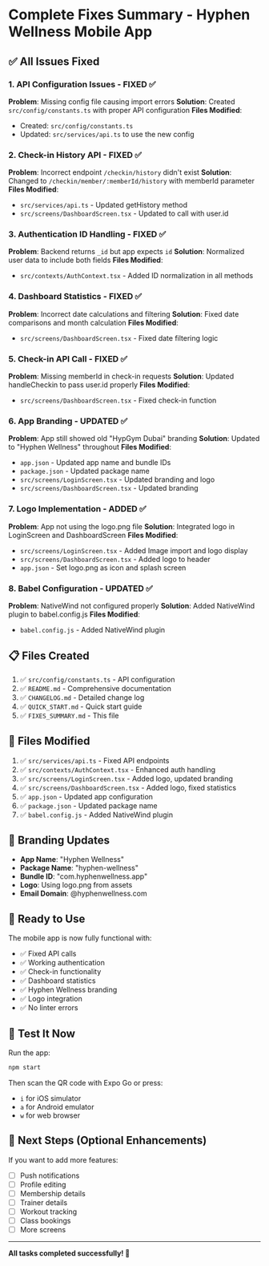 # Complete Fixes Summary - Hyphen Wellness Mobile App

## ✅ All Issues Fixed

### 1. API Configuration Issues - FIXED ✅
**Problem**: Missing config file causing import errors
**Solution**: Created `src/config/constants.ts` with proper API configuration
**Files Modified**:
- Created: `src/config/constants.ts`
- Updated: `src/services/api.ts` to use the new config

### 2. Check-in History API - FIXED ✅
**Problem**: Incorrect endpoint `/checkin/history` didn't exist
**Solution**: Changed to `/checkin/member/:memberId/history` with memberId parameter
**Files Modified**:
- `src/services/api.ts` - Updated getHistory method
- `src/screens/DashboardScreen.tsx` - Updated to call with user.id

### 3. Authentication ID Handling - FIXED ✅
**Problem**: Backend returns `_id` but app expects `id`
**Solution**: Normalized user data to include both fields
**Files Modified**:
- `src/contexts/AuthContext.tsx` - Added ID normalization in all methods

### 4. Dashboard Statistics - FIXED ✅
**Problem**: Incorrect date calculations and filtering
**Solution**: Fixed date comparisons and month calculation
**Files Modified**:
- `src/screens/DashboardScreen.tsx` - Fixed date filtering logic

### 5. Check-in API Call - FIXED ✅
**Problem**: Missing memberId in check-in requests
**Solution**: Updated handleCheckin to pass user.id properly
**Files Modified**:
- `src/screens/DashboardScreen.tsx` - Fixed check-in function

### 6. App Branding - UPDATED ✅
**Problem**: App still showed old "HypGym Dubai" branding
**Solution**: Updated to "Hyphen Wellness" throughout
**Files Modified**:
- `app.json` - Updated app name and bundle IDs
- `package.json` - Updated package name
- `src/screens/LoginScreen.tsx` - Updated branding and logo
- `src/screens/DashboardScreen.tsx` - Updated branding

### 7. Logo Implementation - ADDED ✅
**Problem**: App not using the logo.png file
**Solution**: Integrated logo in LoginScreen and DashboardScreen
**Files Modified**:
- `src/screens/LoginScreen.tsx` - Added Image import and logo display
- `src/screens/DashboardScreen.tsx` - Added logo to header
- `app.json` - Set logo.png as icon and splash screen

### 8. Babel Configuration - UPDATED ✅
**Problem**: NativeWind not configured properly
**Solution**: Added NativeWind plugin to babel.config.js
**Files Modified**:
- `babel.config.js` - Added NativeWind plugin

## 📋 Files Created

1. ✅ `src/config/constants.ts` - API configuration
2. ✅ `README.md` - Comprehensive documentation
3. ✅ `CHANGELOG.md` - Detailed change log
4. ✅ `QUICK_START.md` - Quick start guide
5. ✅ `FIXES_SUMMARY.md` - This file

## 📝 Files Modified

1. ✅ `src/services/api.ts` - Fixed API endpoints
2. ✅ `src/contexts/AuthContext.tsx` - Enhanced auth handling
3. ✅ `src/screens/LoginScreen.tsx` - Added logo, updated branding
4. ✅ `src/screens/DashboardScreen.tsx` - Added logo, fixed statistics
5. ✅ `app.json` - Updated app configuration
6. ✅ `package.json` - Updated package name
7. ✅ `babel.config.js` - Added NativeWind plugin

## 🎨 Branding Updates

- **App Name**: "Hyphen Wellness"
- **Package Name**: "hyphen-wellness"
- **Bundle ID**: "com.hyphenwellness.app"
- **Logo**: Using logo.png from assets
- **Email Domain**: @hyphenwellness.com

## 🚀 Ready to Use

The mobile app is now fully functional with:
- ✅ Fixed API calls
- ✅ Working authentication
- ✅ Check-in functionality
- ✅ Dashboard statistics
- ✅ Hyphen Wellness branding
- ✅ Logo integration
- ✅ No linter errors

## 📱 Test It Now

Run the app:
```bash
npm start
```

Then scan the QR code with Expo Go or press:
- `i` for iOS simulator
- `a` for Android emulator
- `w` for web browser

## 🎯 Next Steps (Optional Enhancements)

If you want to add more features:
- [ ] Push notifications
- [ ] Profile editing
- [ ] Membership details
- [ ] Trainer details
- [ ] Workout tracking
- [ ] Class bookings
- [ ] More screens

---

**All tasks completed successfully! 🎉**

